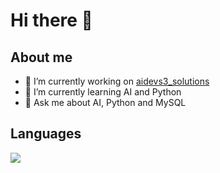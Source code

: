 # Hi there 👋

## About me

- 🔭 I’m currently working on [aidevs3_solutions](https://github.com/JanTopolewski/aidevs3_solutions)
- 🌱 I’m currently learning AI and Python
- 💬 Ask me about AI, Python and MySQL

## Languages
<img src="https://github-readme-stats.vercel.app/api/top-langs/?username=JanTopolewski&layout=compact"/>
